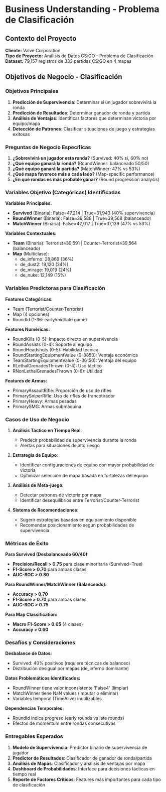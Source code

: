 # Business Understanding - Problema de Clasificación

## Contexto del Proyecto
**Cliente:** Valve Corporation  
**Tipo de Proyecto:** Análisis de Datos CS:GO - Problema de Clasificación  
**Dataset:** 79,157 registros de 333 partidas CS:GO en 4 mapas  

## Objetivos de Negocio - Clasificación

### Objetivos Principales
1. **Predicción de Supervivencia**: Determinar si un jugador sobrevivirá la ronda
2. **Predicción de Resultados**: Determinar ganador de ronda y partida
3. **Análisis de Ventajas**: Identificar factores que determinan victoria por equipo/mapa
4. **Detección de Patrones**: Clasificar situaciones de juego y estrategias exitosas

### Preguntas de Negocio Específicas
1. **¿Sobrevivirá un jugador esta ronda?** (Survived: 40% sí, 60% no)
2. **¿Qué equipo ganará la ronda?** (RoundWinner: balanceado 50/50)
3. **¿Qué equipo ganará la partida?** (MatchWinner: 47% vs 53%)
4. **¿Qué mapa favorece más a cada lado?** (Map-specific performance)
5. **¿En qué rondas es más probable ganar?** (Round progression analysis)

### Variables Objetivo (Categóricas) Identificadas

**Variables Principales:**
- **Survived** (Binaria): False=47,214 | True=31,943 (40% supervivencia)
- **RoundWinner** (Binaria): False≈39,588 | True≈39,568 (balanceado)
- **MatchWinner** (Binaria): False=42,017 | True=37,139 (47% vs 53%)

**Variables Contextuales:**
- **Team** (Binaria): Terrorist≈39,591 | Counter-Terrorist≈39,564 (balanceado)
- **Map** (Multiclase): 
  - de_inferno: 28,869 (36%)
  - de_dust2: 19,120 (24%)
  - de_mirage: 19,019 (24%)  
  - de_nuke: 12,149 (15%)

### Variables Predictoras para Clasificación

**Features Categóricas:**
- Team (Terrorist/Counter-Terrorist)
- Map (4 opciones)
- RoundId (1-36: early/mid/late game)

**Features Numéricas:**
- RoundKills (0-5): Impacto directo en supervivencia
- RoundAssists (0-4): Soporte al equipo
- RoundHeadshots (0-5): Habilidad técnica
- RoundStartingEquipmentValue (0-8850): Ventaja económica
- TeamStartingEquipmentValue (0-36150): Ventaja del equipo
- RLethalGrenadesThrown (0-4): Uso táctico
- RNonLethalGrenadesThrown (0-6): Utilidad

**Features de Armas:**
- PrimaryAssaultRifle: Proporción de uso de rifles
- PrimarySniperRifle: Uso de rifles de francotirador
- PrimaryHeavy: Armas pesadas
- PrimarySMG: Armas submáquina

### Casos de Uso de Negocio

1. **Análisis Táctico en Tiempo Real**:
   - Predecir probabilidad de supervivencia durante la ronda
   - Alertas para situaciones de alto riesgo

2. **Estrategia de Equipo**:
   - Identificar configuraciones de equipo con mayor probabilidad de victoria
   - Optimizar selección de mapa basada en fortalezas del equipo

3. **Análisis de Meta-juego**:
   - Detectar patrones de victoria por mapa
   - Identificar desequilibrios entre Terrorist/Counter-Terrorist

4. **Sistema de Recomendaciones**:
   - Sugerir estrategias basadas en equipamiento disponible
   - Recomendar posicionamiento según probabilidades de supervivencia

### Métricas de Éxito

**Para Survived (Desbalanceado 60/40):**
- **Precision/Recall > 0.75** para clase minoritaria (Survived=True)
- **F1-Score > 0.70** para ambas clases
- **AUC-ROC > 0.80**

**Para RoundWinner/MatchWinner (Balanceado):**
- **Accuracy > 0.70**
- **F1-Score > 0.70** para ambas clases
- **AUC-ROC > 0.75**

**Para Map Classification:**
- **Macro F1-Score > 0.65** (4 clases)
- **Accuracy > 0.60**

### Desafíos y Consideraciones

**Desbalance de Datos:**
- Survived: 40% positivos (requiere técnicas de balanceo)
- Distribución desigual por mapas (de_inferno dominante)

**Datos Problemáticos Identificados:**
- RoundWinner tiene valor inconsistente 'False4' (limpiar)
- MatchWinner tiene NaN values (imputar o eliminar)
- Variables temporal (TimeAlive) inutilizables

**Dependencias Temporales:**
- RoundId indica progreso (early rounds vs late rounds)
- Efectos de momentum entre rondas consecutivas

### Entregables Esperados

1. **Modelo de Supervivencia**: Predictor binario de supervivencia de jugador
2. **Predictor de Resultados**: Clasificador de ganador de ronda/partida  
3. **Análisis de Mapas**: Clasificador y análisis de ventajas por mapa
4. **Dashboard de Probabilidades**: Interface para decisiones tácticas en tiempo real
5. **Reporte de Factores Críticos**: Features más importantes para cada tipo de clasificación